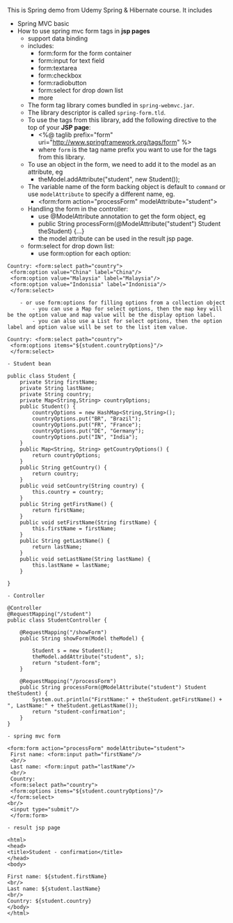 This is Spring demo from Udemy Spring & Hibernate course. It includes 
- Spring MVC basic
- How to use spring mvc form tags in **jsp pages** 
	- support data binding
	- includes:
		- form:form for the form container
		- form:input for text field
		- form:textarea
		- form:checkbox
		- form:radiobutton
		- form:select for drop down list
		- more
	- The form tag library comes bundled in `spring-webmvc.jar`. 
	- The library descriptor is called `spring-form.tld`.
	- To use the tags from this library, add the following directive to the top of your **JSP page**:
		- <%@ taglib prefix="form" uri="http://www.springframework.org/tags/form" %>
		- where `form` is the tag name prefix you want to use for the tags from this library.
	- To use an object in the form, we need to add it to the model as an attribute, eg
		- theModel.addAttribute("student", new Student());
	- The variable name of the form backing object is default to `command` or use `modelAttribute` to specify a different name, eg.
		- <form:form action="processForm" modelAttribute="student">
	- Handling the form in the controller:
		- use @ModelAttribute annotation to get the form object, eg
		- public String processForm(@ModelAttribute("student") Student theStudent) {...}
		- the model attribute can be used in the result jsp page.
	- form:select for drop down list:
		- use form:option for each option:
```
Country: <form:select path="country">
 <form:option value="China" label="China"/>
 <form:option value="Malaysia" label="Malaysia"/>
 <form:option value="Indonisia" label="Indonisia"/>
 </form:select>
```
		- or use form:options for filling options from a collection object
			- you can use a Map for select options, then the map key will be the option value and map value will be the display option label.
			- you can also use a List for select options, then the option label and option value will be set to the list item value.
```
Country: <form:select path="country">
 <form:options items="${student.countryOptions}"/>
 </form:select>
```
	- Student bean
```
public class Student {
	private String firstName;
	private String lastName;
	private String country;
	private Map<String,String> countryOptions;
	public Student() {
		countryOptions = new HashMap<String,String>();
		countryOptions.put("BR", "Brazil");
		countryOptions.put("FR", "France");
		countryOptions.put("DE", "Germany");
		countryOptions.put("IN", "India");
	}
	public Map<String, String> getCountryOptions() {
		return countryOptions;
	}
	public String getCountry() {
		return country;
	}
	public void setCountry(String country) {
		this.country = country;
	}
	public String getFirstName() {
		return firstName;
	}
	public void setFirstName(String firstName) {
		this.firstName = firstName;
	}
	public String getLastName() {
		return lastName;
	}
	public void setLastName(String lastName) {
		this.lastName = lastName;
	}
	
}
```

	- Controller
```
@Controller
@RequestMapping("/student")
public class StudentController {

	@RequestMapping("/showForm")
	public String showForm(Model theModel) {

		Student s = new Student();
		theModel.addAttribute("student", s);
		return "student-form";
	}

	@RequestMapping("/processForm")
	public String processForm(@ModelAttribute("student") Student theStudent) {
		System.out.println("FirstName:" + theStudent.getFirstName() + ", LastName:" + theStudent.getLastName());
		return "student-confirmation";
	}
}

```
	- spring mvc form
```
<form:form action="processForm" modelAttribute="student">
 First name: <form:input path="firstName"/>
 <br/>
 Last name: <form:input path="lastName"/>
 <br/>
 Country: 
 <form:select path="country">
 <form:options items="${student.countryOptions}"/>
 </form:select>
<br/>
 <input type="submit"/>
 </form:form>
 ```
	- result jsp page
 ```
<html>
<head>
<title>Student - confirmation</title>
</head>
<body>
  
 First name: ${student.firstName}
 <br/>
 Last name: ${student.lastName}
 <br/>
Country: ${student.country}
</body>
</html>
```